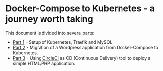 # Docker-Compose to Kubernetes - a journey worth taking

This document is divided into several parts:
* [Part 1](Migration-Part-1.md) - Setup of Kubernetes, Traefik and MySQL
* [Part 2](Migration-Part-2.md) - Migration of a Wordpress application from Docker-Compose to Kubernetes.
* [Part 3](Migration-Part-3.md) - Using [CircleCI](https://circleci.com/) as CD (Continuous Delivery) tool to deploy a simple HTML/PHP application. 

